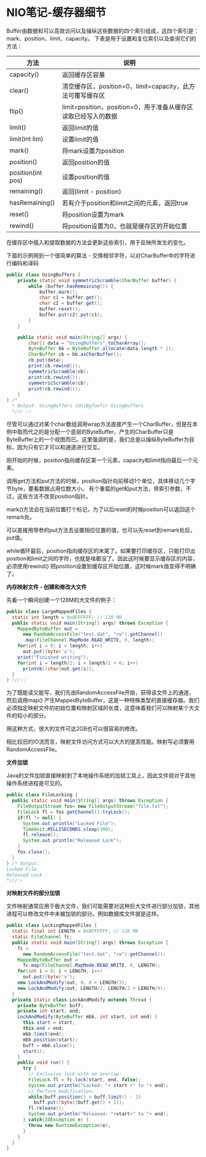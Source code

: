 # NIO笔记-缓存器细节

Buffer由数据和可以高效访问以及操纵这些数据的四个索引组成，这四个索引是：mark、position、limit、capacity。 下表是用于设置和复位索引以及查询它们的方法：

| 方法                 | 说明                                          |
|--------------------|---------------------------------------------|
| capacity()         | 返回缓存区容量                                     |
| clear()            | 清空缓存区，position=0，limit=capacity，此方法可覆写缓存区   |
| flip()             | limit=position，position=0，用于准备从缓存区读取已经写入的数据 |
| limit()            | 返回limit的值                                   |
| limit(int lim)     | 设置limit的值                                   |
| mark()             | 将mark设置为position                            |
| position()         | 返回position的值                                |
| position(int pos)  | 设置position的值                                |
| remaining()        | 返回(limit - position)                        |
| hasRemaining()     | 若有介于position和limit之间的元素，返回true              |
| reset()            | 将position设置为mark                            |
| rewind()           | 将position设置为0，也就是缓存区的开始位置                   |

在缓存区中插入和提取数据的方法会更新这些索引，用于反映所发生的变化。

下面的示例用到一个很简单的算法 - 交换相邻字符，以对CharBuffer中的字符进行编码和译码

``` java
public class UsingBuffers {
	private static void symmetricScramble(CharBuffer buffer) {
		while (buffer.hasRemaining()) {
			buffer.mark();
			char c1 = buffer.get();
			char c2 = buffer.get();
			buffer.reset();
			buffer.put(c2).put(c1);
		}
	}

	public static void main(String[] args) {
		char[] data = "UsingBuffers".toCharArray();
		ByteBuffer bb = ByteBuffer.allocate(data.length * 2);
		CharBuffer cb = bb.asCharBuffer();
		cb.put(data);
		print(cb.rewind());
		symmetricScramble(cb);
		print(cb.rewind());
		symmetricScramble(cb);
		print(cb.rewind());
	}
} /*
  * Output: UsingBuffers sUniBgfuefsr UsingBuffers
  */// :~
```

尽管可以通过对某个char数组调用wrap方法直接产生一个CharBuffer，但是在本例中取而代之的是分配一个底层的ByteBuffer，产生的CharBuffer只是ByteBuffer上的一个视图而已。这里强调的是，我们总是以操纵ByteBuffer为目标，因为只有它才可以和通道进行交互。

刚开始的时候，position指向缓存区第一个元素，capacity和limit指向最后一个元素。

调用get方法和put方法的时候，position指针向前移动1个单位，具体移动几个字节byte，要看数据占用位数大小。 有个重载的get和put方法，带索引参数，不过，这些方法不改变position指针。

mark()方法会在当前位置打个标记，为了以后reset的时候position可以返回这个remark处。

可以直接用带参的put方法去设置相应位置的值，也可以先reset到remark处后，put值。

while循环最后，position指向缓存区的末尾了。如果要打印缓存区，只能打印出position和limit之间的字符，也就是啥都没了。因此这时候要显示缓存区的内容，必须使用rewind()
把position设置到缓存区开始位置，这时候mark值变得不明确了。

**内存映射文件 - 创建和修改大文件**

先看一个瞬间创建一个128M的大文件的例子：

``` java
public class LargeMappedFiles {
  static int length = 0x8FFFFFF; // 128 MB
  public static void main(String[] args) throws Exception {
    MappedByteBuffer out =
      new RandomAccessFile("test.dat", "rw").getChannel()
      .map(FileChannel.MapMode.READ_WRITE, 0, length);
    for(int i = 0; i < length; i++)
      out.put((byte)'x');
    print("Finished writing");
    for(int i = length/2; i < length/2 + 6; i++)
      printnb((char)out.get(i));
  }
} ///:~
```

为了既能读又能写，我们先由RandomAccessFile开始，获得该文件上的通道，然后调用map()
产生MappedByteBuffer，这是一种特殊类型的直接缓存器。我们必须指定映射文件的初始位置和映射区域的长度，这意味着我们可以映射某个大文件的较小的部分。

用这种方式，很大的文件可达2GB也可以很容易的修改。

相比较旧的IO流而言，映射文件访问方式可以大大的提高性能。映射写必须要用RandomAccessFile。

**文件加锁**

Java的文件加锁直接映射到了本地操作系统的加锁工具上，因此文件锁对于其他操作系统进程是可见的。

``` java
public class FileLocking {
  public static void main(String[] args) throws Exception {
    FileOutputStream fos= new FileOutputStream("file.txt");
    FileLock fl = fos.getChannel().tryLock();
    if(fl != null) {
      System.out.println("Locked File");
      TimeUnit.MILLISECONDS.sleep(100);
      fl.release();
      System.out.println("Released Lock");
    }
    fos.close();
  }
} /* Output:
Locked File
Released Lock
*///:~
```

**对映射文件的部分加锁**

文件映射通常应用于极大文件，我们可能需要对这种巨大文件进行部分加锁，其他进程可以修改文件中未被加锁的部分。例如数据库文件就是这样。

``` java
public class LockingMappedFiles {
  static final int LENGTH = 0x8FFFFFF; // 128 MB
  static FileChannel fc;
  public static void main(String[] args) throws Exception {
    fc =
      new RandomAccessFile("test.dat", "rw").getChannel();
    MappedByteBuffer out =
      fc.map(FileChannel.MapMode.READ_WRITE, 0, LENGTH);
    for(int i = 0; i < LENGTH; i++)
      out.put((byte)'x');
    new LockAndModify(out, 0, 0 + LENGTH/3);
    new LockAndModify(out, LENGTH/2, LENGTH/2 + LENGTH/4);
  }
  private static class LockAndModify extends Thread {
    private ByteBuffer buff;
    private int start, end;
    LockAndModify(ByteBuffer mbb, int start, int end) {
      this.start = start;
      this.end = end;
      mbb.limit(end);
      mbb.position(start);
      buff = mbb.slice();
      start();
    }
    public void run() {
      try {
        // Exclusive lock with no overlap:
        FileLock fl = fc.lock(start, end, false);
        System.out.println("Locked: "+ start +" to "+ end);
        // Perform modification:
        while(buff.position() < buff.limit() - 1)
          buff.put((byte)(buff.get() + 1));
        fl.release();
        System.out.println("Released: "+start+" to "+ end);
      } catch(IOException e) {
        throw new RuntimeException(e);
      }
    }
  }
}
```


